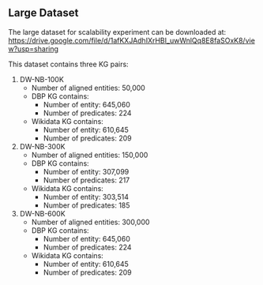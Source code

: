 ## Large Dataset
The large dataset for scalability experiment can be downloaded at: https://drive.google.com/file/d/1afKXJAdhIXrHBI_uwWnlQq8E8faSOxK8/view?usp=sharing

This dataset contains three KG pairs:

1. DW-NB-100K
   - Number of aligned entities: 50,000
   - DBP KG contains: 
     * Number of entity: 645,060 
     * Number of predicates: 224 
   - Wikidata KG contains:
     * Number of entity: 610,645 
     * Number of predicates: 209
2. DW-NB-300K
   - Number of aligned entities: 150,000
   - DBP KG contains: 
     * Number of entity: 307,099 
     * Number of predicates: 217 
   - Wikidata KG contains:
     * Number of entity: 303,514 
     * Number of predicates: 185
3. DW-NB-600K
   - Number of aligned entities: 300,000
   - DBP KG contains: 
     * Number of entity: 645,060 
     * Number of predicates: 224 
   - Wikidata KG contains:
     * Number of entity: 610,645 
     * Number of predicates: 209
